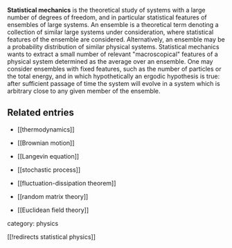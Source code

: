 __Statistical mechanics__ is the theoretical study of systems with a large number of degrees of freedom, and in particular statistical features of ensembles of large systems. An ensemble is a theoretical term denoting a collection of similar large systems under consideration, where statistical features of the ensemble are considered. Alternatively, an ensemble may be a probability distribution of similar physical systems. Statistical mechanics wants to extract a small number of relevant "macroscopical" features of a physical system determined as the average over an ensemble. One may consider ensembles with fixed features, such as the number of particles or the total energy, and in which hypothetically an ergodic hypothesis is true: after sufficient passage of time the system will evolve in a system which is arbitrary close to any given member of the ensemble. 

## Related entries

* [[thermodynamics]]

* [[Brownian motion]]

* [[Langevin equation]]

* [[stochastic process]]

* [[fluctuation-dissipation theorem]]

* [[random matrix theory]]

* [[Euclidean field theory]]

category: physics

[[!redirects statistical physics]]